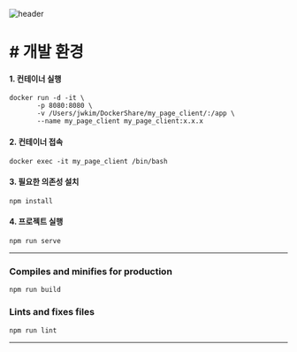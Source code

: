 ![header](https://capsule-render.vercel.app/api?type=cylinder&color=gradient&height=120&section=header&text=My%20Page&fontSize=40)

# \# 개발 환경
<!-- 
#### ~~0. Dockerfile 빌드~~
```
# 프로젝트 root 디렉토리에서
docker build --tag my_node:x.x.x .
```
 -->
#### 1. 컨테이너 실행
```
docker run -d -it \
       -p 8080:8080 \
       -v /Users/jwkim/DockerShare/my_page_client/:/app \
       --name my_page_client my_page_client:x.x.x
```

#### 2. 컨테이너 접속
```
docker exec -it my_page_client /bin/bash
```

#### 3. 필요한 의존성 설치
```
npm install
```

#### 4. 프로젝트 실행
```
npm run serve
```

---

### Compiles and minifies for production
```
npm run build
```

### Lints and fixes files
```
npm run lint
```

---